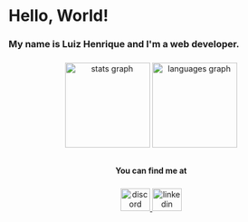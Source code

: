 <h1 align="left">Hello, World!</h1>

###
<h3 align="left">My name is Luiz Henrique and I'm a web developer.</h3>

###
<div align="center">
  <img src="https://github-readme-stats.vercel.app/api?hide_title=true&hide_rank=true&show_icons=true&include_all_commits=true&count_private=true&disable_animations=false&theme=vue-dark&locale=en&hide_border=true&username=luizhf42" height="150" alt="stats graph"  />
  <img src="https://github-readme-stats.vercel.app/api/top-langs?locale=en&hide_title=true&layout=compact&card_width=320&langs_count=6&theme=vue-dark&hide_border=true&username=luizhf42" height="150" alt="languages graph"  />
</div>

##
###
<h4 align="center">You can find me at</h4>

###
<div align="center">
  <a href="https://discordapp.com/users/368108586972348417" target="_blank">
    <img src="https://raw.githubusercontent.com/maurodesouza/profile-readme-generator/master/src/assets/icons/social/discord/default.svg" width="52" height="40" alt="discord logo"  />
  </a>
  <a href="https://www.linkedin.com/in/luizhf42" target="_blank">
    <img src="https://raw.githubusercontent.com/maurodesouza/profile-readme-generator/master/src/assets/icons/social/linkedin/default.svg" width="52" height="40" alt="linkedin logo"  />
  </a>
</div>

###
